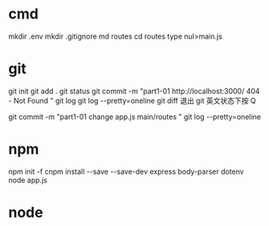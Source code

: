 # cmd
mkdir .env
mkdir .gitignore
md routes
cd routes
type nul>main.js

# git
git init
git add .
git status
git commit -m "part1-01 http://localhost:3000/  404 - Not Found "
git log
git log --pretty=oneline
git diff
退出 git 英文状态下按 Q

git commit -m "part1-01 change app.js main/routes "
git log --pretty=oneline

# npm
npm init -f
cnpm install --save --save-dev express body-parser dotenv
node app.js

# node